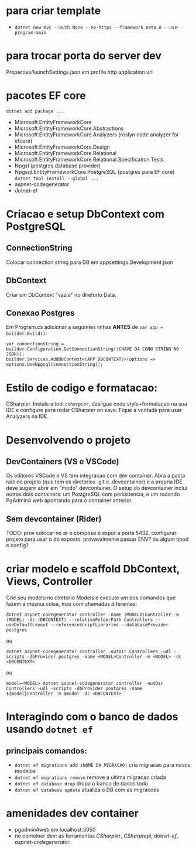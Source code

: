 # para criar template
- `dotnet new mvc --auth None --no-https --framework net8.0 --use-program-main`

# para trocar porta do server dev
Properties/launchSettings.json em profile http application url

# pacotes EF core
`dotnet add package ...`
- Microsoft.EntityFrameworkCore
- Microsoft.EntityFrameworkCore.Abstractions
- Microsoft.EntityFrameworkCore.Analyzers (roslyn code analyzer for efcore)
- Microsoft.EntityFrameworkCore.Design
- Microsoft.EntityFrameworkCore.Relational
- Microsoft.EntityFrameworkCore.Relational.Specification.Tests
- Npgsl (postgres database provider)
- Npgsql.EntityFrameworkCore.PostgreSQL (postgres para EF core)
`dotnet tool install --global ...`
- aspnet-codegenerator
- dotnet-ef

# Criacao e setup DbContext com PostgreSQL
## ConnectionString
Colocar connection string para DB em appsettings.Development.json
## DbContext
Criar um DbContext "vazio" no diretorio Data.
## Conexao Postgres
Em Program.cs adicionar a seguintes linhas **ANTES** de `var app = builder.Build()`:
```
var connectionString = builder.Configuration.GetConnectionString(⟨CHAVE DA CONN STRING NO JSON⟩);
builder.Services.AddDbContext<⟨APP DBCONTEXT⟩>(options => options.UseNpgsql(connectionString));
```

# Estilo de codigo e formatacao:
CSharpier. Instale a tool `csharpier`, desligue code style+formatacao na sua IDE e configure para rodar CSharpier on save. Fique a vontade para usar Analyzers na IDE.

# Desenvolvendo o projeto
## DevContainers (VS e VSCode)
Os editores VSCode e VS tem integracao com dev container. Abra a pasta raiz do projeto (que tem os diretorios .git e .devcontainer) e a propria IDE deve sugerir abrir em "modo" devcontainer.
O setup do devcontainer inclui outros dois containers: um PostgreSQL com persistencia, e um rodando PgAdmin4 web apontando para o container anterior.
## Sem devcontainer (Rider)
TODO: prov colocar no ar o compose e expor a porta 5432. configurar projeto para usar o db exposto. provavalmente passar ENV? ou algum tipod e config?

# criar modelo e scaffold DbContext, Views, Controller
Crie seu modelo no diretorio Models e execute um dos comandos que fazem a mesma coisa, mas com chamadas diferentes:

 ```dotnet aspnet-codegenerator controller -name ⟨MODELO⟩Controller -m ⟨MODEL⟩ -dc ⟨DBCONTEXT⟩ --relativeFolderPath Controllers --useDefaultLayout --referenceScriptLibraries --databaseProvider postgres```

 ou

 ```dotnet aspnet-codegenerator controller -outDir Controllers -udl -scripts -dbProvider postgres -name <MODEL>Controller -m <MODEL> -dc <DBCONTEXT>```

 ou

 ```model=<MODEL> dotnet aspnet-codegenerator controller -outDir Controllers -udl -scripts -dbProvider postgres -name ${model}Controller -m $model -dc <DBCONTEXT>```

 # Interagindo com o banco de dados usando `dotnet ef`
 ## principais comandos: 
- `dotnet ef migrations add ⟨NOME DA MIGRACAO⟩` cria migracao para novos modelos
- `dotnet ef migrations remove` remove a ultima migracao criada
- `dotnet ef database drop` dropa o banco de dados todo
- `dotnet ef database update` atualiza o DB com as migracoes

# amenidades dev container
- pgadmin4web em localhost:5050
- no conteiner dev: as ferramentas _CSharpier_, _CSharprepl_, _dotnet-ef_, _aspnet-codegenerator_.

